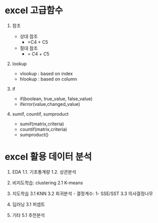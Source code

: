 # excel 고급함수
1. 참조
    - 상대 참조
        - =C4 + C5
    - 절대 참조 
        - = $C$4 + $C$5
2. lookup
    - vlookup : based on index
    - hlookup : based on column

3. if
    - if(boolean, true_value, false_value)
    - iferror(value,changed_value)


4. sumif, countif, sumproduct
    - sumif(matrix,criteria)
    - countif(matrix,criteria)
    - sumproduct()

# excel 활용 데이터 분석
1. EDA
    1.1. 기초통계량
    1.2. 상관분석
2. 비지도학습: clustering
    2.1 K-means

3. 지도학습
    3.1 KNN
    3.2 회귀분석
    	- 결정계수: 1- SSE/SST
    3.3 의사결정나무

4. 딥러닝
    3.1 퍼셉트

5. 기타
    5.1 추천분석


